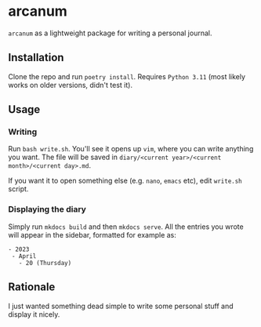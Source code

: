 # arcanum

`arcanum` as a lightweight package for writing a personal journal.

## Installation

Clone the repo and run `poetry install`. Requires `Python 3.11` (most likely works on older versions, didn't test it).

## Usage

### Writing

Run `bash write.sh`. You'll see it opens up `vim`, where you can write anything you want. 
The file will be saved in `diary/<current year>/<current month>/<current day>.md`.

If you want it to open something else (e.g. `nano`, `emacs` etc), edit `write.sh` script.

### Displaying the diary

Simply run `mkdocs build` and then `mkdocs serve`. 
All the entries you wrote will appear in the sidebar, formatted for example as:
```
- 2023
 - April
   - 20 (Thursday)
```

## Rationale

I just wanted something dead simple to write some personal stuff and display it nicely.
